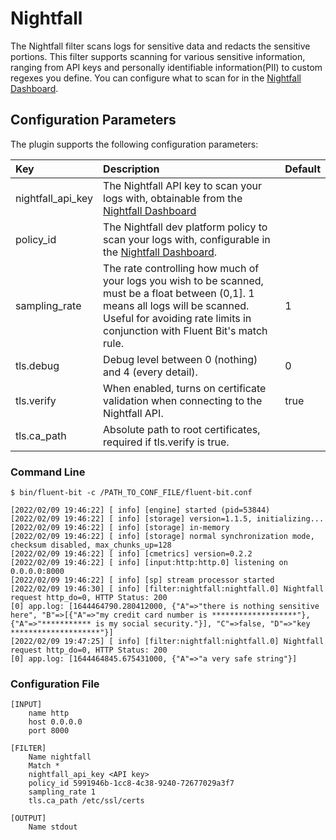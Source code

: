 # Nightfall

The Nightfall filter scans logs for sensitive data and redacts the sensitive portions. This filter supports scanning for
various sensitive information, ranging from API keys and personally identifiable information(PII) to custom regexes you
define. You can configure what to scan for in the [Nightfall Dashboard](https://app.nightfall.ai).

## Configuration Parameters

The plugin supports the following configuration parameters:

| Key | Description | Default |
| :--- | :--- | :--- |
| nightfall\_api_key | The Nightfall API key to scan your logs with, obtainable from the [Nightfall Dashboard](https://app.nightfall.ai) | |
| policy\_id | The Nightfall dev platform policy to scan your logs with, configurable in the [Nightfall Dashboard](https://app.nightfall.ai/developer-platform/policies). | |
| sampling\_rate | The rate controlling how much of your logs you wish to be scanned, must be a float between (0,1]. 1 means all logs will be scanned. Useful for avoiding rate limits in conjunction with Fluent Bit's match rule.| 1 |
| tls.debug | Debug level between 0 (nothing) and 4 (every detail). | 0 |
| tls.verify | When enabled, turns on certificate validation when connecting to the Nightfall API. | true |
| tls.ca_path | Absolute path to root certificates, required if tls.verify is true. | |

### Command Line

```text
$ bin/fluent-bit -c /PATH_TO_CONF_FILE/fluent-bit.conf

[2022/02/09 19:46:22] [ info] [engine] started (pid=53844)
[2022/02/09 19:46:22] [ info] [storage] version=1.1.5, initializing...
[2022/02/09 19:46:22] [ info] [storage] in-memory
[2022/02/09 19:46:22] [ info] [storage] normal synchronization mode, checksum disabled, max_chunks_up=128
[2022/02/09 19:46:22] [ info] [cmetrics] version=0.2.2
[2022/02/09 19:46:22] [ info] [input:http:http.0] listening on 0.0.0.0:8000
[2022/02/09 19:46:22] [ info] [sp] stream processor started
[2022/02/09 19:46:30] [ info] [filter:nightfall:nightfall.0] Nightfall request http_do=0, HTTP Status: 200
[0] app.log: [1644464790.280412000, {"A"=>"there is nothing sensitive here", "B"=>[{"A"=>"my credit card number is *******************"}, {"A"=>"*********** is my social security."}], "C"=>false, "D"=>"key ********************"}]
[2022/02/09 19:47:25] [ info] [filter:nightfall:nightfall.0] Nightfall request http_do=0, HTTP Status: 200
[0] app.log: [1644464845.675431000, {"A"=>"a very safe string"}]
```

### Configuration File

```text
[INPUT]
    name http
    host 0.0.0.0
    port 8000

[FILTER]
    Name nightfall
    Match *
    nightfall_api_key <API key>
    policy_id 5991946b-1cc8-4c38-9240-72677029a3f7
    sampling_rate 1
    tls.ca_path /etc/ssl/certs

[OUTPUT]
    Name stdout
```

